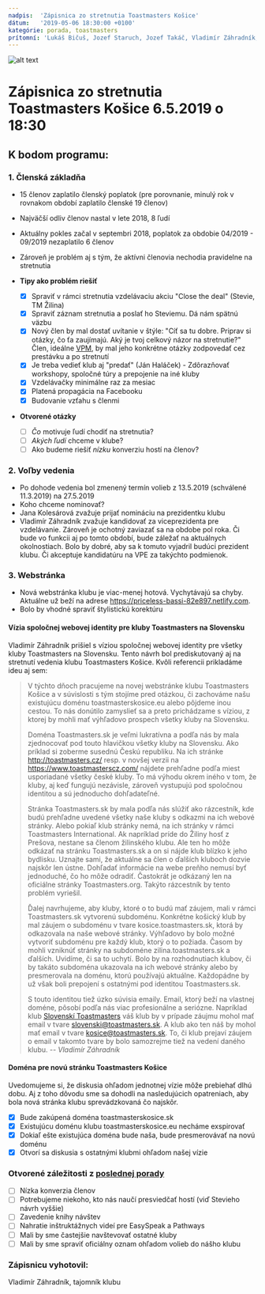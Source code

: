 ```yaml
---
nadpis:  'Zápisnica zo stretnutia Toastmasters Košice'
dátum:   '2019-05-06 18:30:00 +0100'
kategórie: porada, toastmasters
prítomní: 'Lukáš Bičuš, Jozef Staruch, Jozef Takáč, Vladimír Záhradník, Jana Kolesárová, Kornélia Hudáková (hosť), Ján Haláček (hosť)'
---
```


![alt text][logo]
# Zápisnica zo stretnutia Toastmasters Košice 6.5.2019 o 18:30

## K bodom programu:
### 1. Členská základňa
* 15 členov zaplatilo členský poplatok (pre porovnanie, minulý rok v rovnakom období zaplatilo členské 19 členov)
* Najväčší odliv členov nastal v lete 2018, 8 ľudí
* Aktuálny pokles začal v septembri 2018, poplatok za obdobie 04/2019 - 09/2019 nezaplatilo 6 členov
* Zároveň je problém aj s tým, že aktívni členovia nechodia pravidelne na stretnutia

* **Tipy ako problém riešiť**
   - [x] Spraviť v rámci stretnutia vzdelávaciu akciu "Close the deal" (Stevie, TM Žilina)
   - [x] Spraviť záznam stretnutia a poslať ho Steviemu. Dá nám spätnú väzbu
   - [x] Nový člen by mal dostať uvítanie v štýle: "Cíť sa tu dobre. Priprav si otázky, čo ťa zaujímajú. Aký je tvoj celkový názor na stretnutie?" Člen, ideálne [VPM][vpm], by mal jeho konkrétne otázky zodpovedať cez prestávku a po stretnutí
   - [x] Je treba vedieť klub aj "predať" (Ján Haláček) - Zdôrazňovať workshopy, spoločné túry a prepojenie na iné kluby
   - [x] Vzdelávačky minimálne raz za mesiac
   - [x] Platená propagácia na Facebooku
   - [x] Budovanie vzťahu s členmi

* **Otvorené otázky**
   - [ ] *Čo* motivuje ľudí chodiť na stretnutia?
   - [ ] *Akých ľudí* chceme v klube?
   - [ ] Ako budeme riešiť *nízku* konverziu hostí na členov?

### 2. Voľby vedenia
* Po dohode vedenia bol zmenený termín volieb z 13.5.2019 (schválené 11.3.2019) na 27.5.2019
* Koho chceme nominovať?
* Jana Kolesárová zvažuje prijať nomináciu na prezidentku klubu
* Vladimír Záhradník zvažuje kandidovať za viceprezidenta pre vzdelávanie. Zároveň je ochotný zaviazať sa na obdobe pol roka. Či bude vo funkcii aj po tomto období, bude záležať na aktuálnych okolnostiach. Bolo by dobré, aby sa k tomuto vyjadril budúci prezident klubu. Či akceptuje kandidatúru na VPE za takýchto podmienok.

### 3. Webstránka
* Nová webstránka klubu je viac-menej hotová. Vychytávajú sa chyby. Aktuálne už beží na adrese https://priceless-bassi-82e897.netlify.com.
* Bolo by vhodné spraviť štylistickú korektúru

#### Vízia spoločnej webovej identity pre kluby Toastmasters na Slovensku
Vladimír Záhradník prišiel s víziou spoločnej webovej identity pre všetky kluby Toastmasters na Slovensku. Tento návrh bol prediskutovaný aj na stretnutí vedenia klubu Toastmasters Košice. Kvôli referencii prikladáme ideu aj sem:

> V týchto dňoch pracujeme na novej webstránke klubu Toastmasters Košice a v súvislosti s tým stojíme pred otázkou, či zachováme našu existujúcu doménu toastmasterskosice.eu alebo pôjdeme inou cestou. To nás donútilo zamyslieť sa a preto prichádzame s víziou, z ktorej by mohli mať výhľadovo prospech všetky kluby na Slovensku.
>
> Doména Toastmasters.sk je veľmi lukratívna a podľa nás by mala zjednocovať pod touto hlavičkou všetky kluby na Slovensku. Ako príklad si zoberme susednú Českú republiku. Na ich stránke http://toastmasters.cz/ resp. v novšej verzii na https://www.toastmasterscz.com/ nájdete prehľadne podľa miest usporiadané všetky české kluby. To má výhodu okrem iného v tom, že kluby, aj keď fungujú nezávisle, zároveň vystupujú pod spoločnou identitou a sú jednoducho dohľadateľné.
>
> Stránka Toastmasters.sk by mala podľa nás slúžiť ako rázcestník, kde budú prehľadne uvedené všetky naše kluby s odkazmi na ich webové stránky. Alebo pokiaľ klub stránky nemá, na ich stránky v rámci Toastmasters International. Ak napríklad príde do Žiliny hosť z Prešova, nestane sa členom žilinského klubu. Ale ten ho môže odkázať na stránku Toastmasters.sk a on si nájde klub blízko k jeho bydlisku. Uznajte sami, že aktuálne sa člen o ďalších kluboch dozvie najskôr len ústne. Dohľadať informácie na webe preňho nemusí byť jednoduché, čo ho môže odradiť. Častokrát je odkázaný len na oficiálne stránky Toastmasters.org. Takýto rázcestník by tento problém vyriešil.
>
> Ďalej navrhujeme, aby kluby, ktoré o to budú mať záujem, mali v rámci Toastmasters.sk vytvorenú subdoménu. Konkrétne košický klub by mal záujem o subdoménu v tvare kosice.toastmasters.sk, ktorá by odkazovala na naše webové stránky. Výhľadovo by bolo možné vytvoriť subdoménu pre každý klub, ktorý o to požiada. Časom by mohli vzniknúť stránky na subdoméne zilina.toastmasters.sk a ďalších. Uvidíme, či sa to uchytí. Bolo by na rozhodnutiach klubov, či by takáto subdoména ukazovala na ich webové stránky alebo by presmerovala na doménu, ktorú používajú aktuálne. Každopádne by už však boli prepojení s ostatnými pod identitou Toastmasters.sk.
>
> S touto identitou tiež úzko súvisia emaily. Email, ktorý beží na vlastnej doméne, pôsobí podľa nás viac profesionálne a seriózne. Napríklad klub [Slovenskí Toastmasters][sk-tm] váš klub by v prípade záujmu mohol mať email v tvare slovenski@toastmasters.sk. A klub ako ten náš by mohol mať email v tvare kosice@toastmasters.sk. To, či klub prejaví záujem o email v takomto tvare by bolo samozrejme tiež na vedení daného klubu.
> -- <cite>Vladimír Záhradník</cite>

#### Doména pre novú stránku Toastmasters Košice
Uvedomujeme si, že diskusia ohľadom jednotnej vízie môže prebiehať dlhú dobu. Aj z toho dôvodu sme sa dohodli na nasledujúcich opatreniach, aby bola nová stránka klubu sprevádzkovaná čo najskôr.

- [x] Bude zakúpená doména toastmasterskosice.sk
- [x] Existujúcu doménu klubu toastmasterskosice.eu necháme exspirovať
- [x] Dokiaľ ešte existujúca doména bude naša, bude presmerovávať na novú doménu
- [x] Otvorí sa diskusia s ostatnými klubmi ohľadom našej vízie

### Otvorené záležitosti z [poslednej porady](Zápisnica-2019-03-11.md)
- [ ] Nízka konverzia členov
- [ ] Potrebujeme niekoho, kto nás naučí presviedčať hostí (viď Stevieho návrh vyššie)
- [ ] Zavedenie knihy návštev
- [ ] Nahratie inštruktážnych videí pre EasySpeak a Pathways
- [ ] Mali by sme častejšie navštevovať ostatné kluby
- [ ] Mali by sme spraviť oficiálny oznam ohľadom volieb do nášho klubu

### Zápisnicu vyhotovil:
Vladimír Záhradník,
tajomník klubu

[logo]: https://raw.githubusercontent.com/toastmasters-kosice/toastmasters-kosice.github.io/develop/src/images/tmke-logo.jpg "Logo Toastmasters Košice"
[vpm]: https://www.toastmasters.org/resources/vice-president-membership "Vice President Membership"
[sk-tm]: http://slovenski.toastmasters.sk/